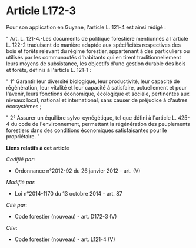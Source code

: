 # Article L172-3

Pour son application en Guyane, l'article L. 121-4 est ainsi rédigé :

" Art. L. 121-4.-Les documents de politique forestière mentionnés à l'article L. 122-2 traduisent de manière adaptée aux
spécificités respectives des bois et forêts relevant du régime forestier, appartenant à des particuliers ou utilisés par les
communautés d'habitants qui en tirent traditionnellement leurs moyens de subsistance, les objectifs d'une gestion durable des
bois et forêts, définis à l'article L. 121-1 :

" 1° Garantir leur diversité biologique, leur productivité, leur capacité de régénération, leur vitalité et leur capacité à
satisfaire, actuellement et pour l'avenir, leurs fonctions économique, écologique et sociale, pertinentes aux niveaux local,
national et international, sans causer de préjudice à d'autres écosystèmes ;

" 2° Assurer un équilibre sylvo-cynégétique, tel que défini à l'article L. 425-4 du code de l'environnement, permettant la
régénération des peuplements forestiers dans des conditions économiques satisfaisantes pour le propriétaire. "

**Liens relatifs à cet article**

_Codifié par_:

  - Ordonnance n°2012-92 du 26 janvier 2012 - art. (V)

_Modifié par_:

  - Loi n°2014-1170 du 13 octobre 2014 - art. 87

_Cité par_:

  - Code forestier (nouveau) - art. D172-3 (V)

_Cite_:

  - Code forestier (nouveau) - art. L121-4 (V)
